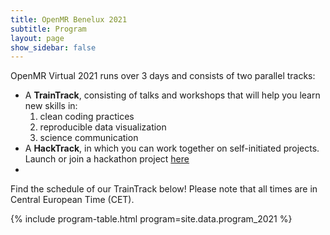 ```yaml
---
title: OpenMR Benelux 2021
subtitle: Program
layout: page
show_sidebar: false
---
```


 <p align=" justify">OpenMR Virtual 2021 runs over 3 days and consists of two parallel tracks:
 <ul>
    <li>A <b>TrainTrack</b>, consisting of talks and workshops that will help you learn new skills in:
        <ol>
            <li>clean coding practices</li>
            <li>reproducible data visualization</li>
            <li>science communication</li>
        </ol>
    <li>A <b>HackTrack</b>, in which you can work together on self-initiated projects. Launch or join a hackathon project <a href="https://github.com/OpenMRBenelux/openmrb2021-hackathon" target="_blank">here</a><li>
 </ul>
 Find the schedule of our TrainTrack below! Please note that all times are in Central European Time (CET). </p>

 {% include program-table.html program=site.data.program_2021 %}
